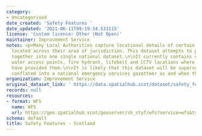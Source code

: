 ```yaml
---
category:
- Uncategorised
date_created: 'Safety Features '
date_updated: '2021-06-11T09:19:34.533115'
license: 'Custom licence: Other (Not Open)'
maintainer: Improvement Service
notes: <p>Many Local Authorities capture locational details of certain safety features
  located across their area of jurisdiction. This dataset attempts to pull those features
  together into one single national dataset.\n\nIt currently contains defibrillator,
  water access points, fire hydrant, lifebelt and CCTV locations where local authorities
  have provided them.\n\nIt is likely that this dataset will be superseded and/ or
  conflated into a national emergency services gazetteer as and when that is created.</p>
organization: Improvement Service
original_dataset_link: ' https://data.spatialhub.scot/dataset/safety_features-is'
records: null
resources:
- format: WFS
  name: WFS
  url: https://geo.spatialhub.scot/geoserver/sh_styf/wfs?service=wfs&typeName=sh_styf:pub_styf
schema: default
title: Safety Features - Scotland
---
```

